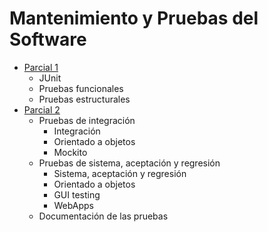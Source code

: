 # Mantenimiento y Pruebas del Software

- [Parcial 1](./parcial1)
	- JUnit
	- Pruebas funcionales
	- Pruebas estructurales
- [Parcial 2](./parcial2)
	- Pruebas de integración
		- Integración
		- Orientado a objetos
		- Mockito
	- Pruebas de sistema, aceptación y regresión
		- Sistema, aceptación y regresión
		- Orientado a objetos
		- GUI testing
		- WebApps
	- Documentación de las pruebas
